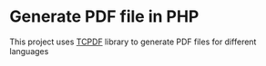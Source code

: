 # Generate PDF file in PHP
This project uses [TCPDF](https://tcpdf.org) library to generate PDF files for different languages